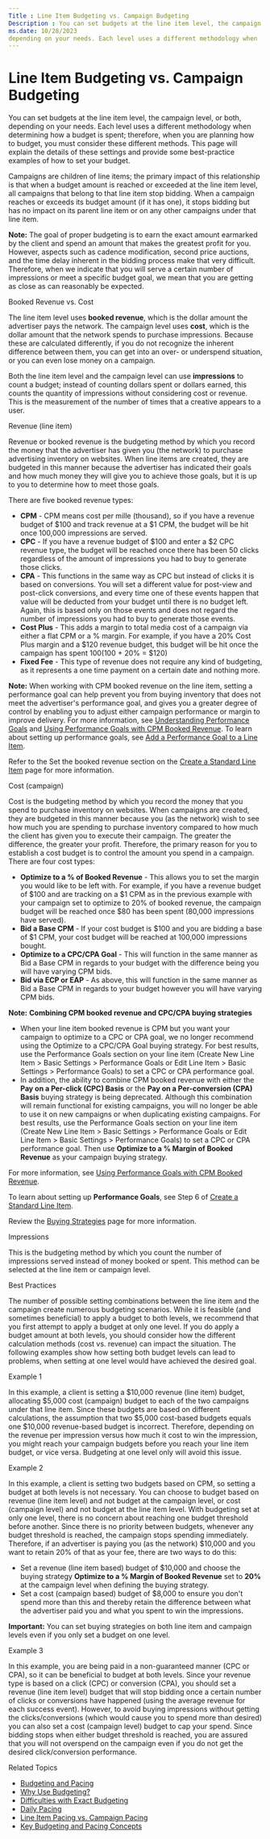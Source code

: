 ```yaml
---
Title : Line Item Budgeting vs. Campaign Budgeting
Description : You can set budgets at the line item level, the campaign level, or both,
ms.date: 10/28/2023
depending on your needs. Each level uses a different methodology when
---
```



# Line Item Budgeting vs. Campaign Budgeting



You can set budgets at the line item level, the campaign level, or both,
depending on your needs. Each level uses a different methodology when
determining how a budget is spent; therefore, when you are planning how
to budget, you must consider these different methods. This page will
explain the details of these settings and provide some best-practice
examples of how to set your budget.

Campaigns are children of line items; the primary impact of this
relationship is that when a budget amount is reached or exceeded at the
line item level, all campaigns that belong to that line item stop
bidding. When a campaign reaches or exceeds its budget amount (if it has
one), it stops bidding but has no impact on its parent line item or on
any other campaigns under that line item.



<b>Note:</b> The goal of proper budgeting is
to earn the exact amount earmarked by the client and spend an amount
that makes the greatest profit for you. However, aspects such as cadence
modification, second price auctions, and the time delay inherent in the
bidding process make that very difficult. Therefore, when we indicate
that you will serve a certain number of impressions or meet a specific
budget goal, we mean that you are getting as close as can reasonably be
expected.



Booked Revenue vs. Cost

The line item level uses **booked revenue**, which is the dollar amount
the advertiser pays the network. The campaign level uses **cost**, which
is the dollar amount that the network spends to purchase impressions.
Because these are calculated differently, if you do not recognize the
inherent difference between them, you can get into an over- or
underspend situation, or you can even lose money on a campaign.

Both the line item level and the campaign level can use **impressions**
to count a budget; instead of counting dollars spent or dollars earned,
this counts the quantity of impressions without considering cost or
revenue. This is the measurement of the number of times that a creative
appears to a user.

Revenue (line item)

Revenue or booked revenue is the budgeting method by which you record
the money that the advertiser has given you (the network) to purchase
advertising inventory on websites. When line items are created, they are
budgeted in this manner because the advertiser has indicated their goals
and how much money they will give you to achieve those goals, but it is
up to you to determine how to meet those goals.

There are five booked revenue types:

- **CPM** - CPM means cost per mille (thousand), so if you have a
  revenue budget of $100 and track revenue at a $1 CPM, the budget will
  be hit once 100,000 impressions are served.
- **CPC** - If you have a revenue budget of $100 and enter a $2 CPC
  revenue type, the budget will be reached once there has been 50 clicks
  regardless of the amount of impressions you had to buy to generate
  those clicks.
- **CPA** - This functions in the same way as CPC but instead of clicks
  it is based on conversions. You will set a different value for
  post-view and post-click conversions, and every time one of these
  events happen that value will be deducted from your budget until there
  is no budget left. Again, this is based only on those events and does
  not regard the number of impressions you had to buy to generate those
  events.
- **Cost Plus** - This adds a margin to total media cost of a campaign
  via either a flat CPM or a % margin. For example, if you have a 20%
  Cost Plus margin and a $120 revenue budget, this budget will be hit
  once the campaign has spent $100 ($100 + 20% = $120)
- **Fixed Fee** - This type of revenue does not require any kind of
  budgeting, as it represents a one time payment on a certain date and
  nothing more.



<b>Note:</b> When working with CPM booked
revenue on the line item, setting a performance goal can help prevent
you from buying inventory that does not meet the advertiser's
performance goal, and gives you a greater degree of control by enabling
you to adjust either campaign performance or margin to improve delivery.
For more information, see <a href="understanding-performance-goals.md"
class="xref">Understanding Performance Goals</a> and
<a href="using-performance-goals-with-cpm-booked-revenue.md"
class="xref">Using Performance Goals with CPM Booked Revenue</a>. To
learn about setting up performance goals, see
<a href="add-a-performance-goal-to-a-line-item.md" class="xref">Add a
Performance Goal to a Line Item</a>.



Refer to the Set the booked revenue
section on the
<a href="create-a-standard-line-item.md" class="xref">Create a
Standard Line Item</a> page for more information.

Cost (campaign)

Cost is the budgeting method by which you record the money that you
spend to purchase inventory on websites. When campaigns are created,
they are budgeted in this manner because you (as the network) wish to
see how much you are spending to purchase inventory compared to how much
the client has given you to execute their campaign. The greater the
difference, the greater your profit. Therefore, the primary reason for
you to establish a cost budget is to control the amount you spend in a
campaign. There are four cost types:

- **Optimize to a % of Booked Revenue** - This allows you to set the
  margin you would like to be left with. For example, if you have a
  revenue budget of $100 and are tracking on a $1 CPM as in the previous
  example with your campaign set to optimize to 20% of booked revenue,
  the campaign budget will be reached once $80 has been spent (80,000
  impressions have served).
- **Bid a Base CPM** - If your cost budget is $100 and you are bidding a
  base of $1 CPM, your cost budget will be reached at 100,000
  impressions bought.
- **Optimize to a CPC/CPA Goal** - This will function in the same manner
  as Bid a Base CPM in regards to your budget with the difference being
  you will have varying CPM bids.
- **Bid via ECP or EAP** - As above, this will function in the same
  manner as Bid a Base CPM in regards to your budget however you will
  have varying CPM bids.



<b>Note:</b> **Combining CPM booked revenue
and CPC/CPA buying strategies**

- When your line item booked revenue is CPM but you want your campaign
  to optimize to a CPC or CPA goal, we no longer recommend using the
  Optimize to a CPC/CPA Goal buying strategy. For best results, use the
  Performance Goals section on your
  line item
  (Create New
  Line Item  \>  Basic Settings
   \>  Performance Goals
  or Edit Line
  Item  \>  Basic Settings  \>
   Performance Goals) to set a
  CPC or CPA performance goal.
- In addition, the ability to combine CPM booked revenue with either the
  **Pay on a Per-click (CPC) Basis** or the **Pay on a Per-conversion
  (CPA) Basis** buying strategy is being deprecated. Although this
  combination will remain functional for existing campaigns, you will no
  longer be able to use it on new campaigns or when duplicating existing
  campaigns. For best results, use the
  Performance Goals section on your
  line item
  (Create New
  Line Item  \>  Basic Settings
   \>  Performance Goals
  or Edit Line
  Item  \>  Basic Settings  \>
   Performance Goals) to set a
  CPC or CPA performance goal. Then use **Optimize to a % Margin of
  Booked Revenue** as your campaign buying strategy.

For more information, see
<a href="using-performance-goals-with-cpm-booked-revenue.md"
class="xref">Using Performance Goals with CPM Booked Revenue</a>.

To learn about setting up **Performance Goals**, see Step 6 of
<a href="create-a-standard-line-item.md" class="xref">Create a
Standard Line Item</a>.



Review the
<a href="buying-strategies.md" class="xref">Buying Strategies</a> page
for more information.

Impressions

This is the budgeting method by which you count the number of
impressions served instead of money booked or spent. This method can be
selected at the line item or campaign level.

Best Practices

The number of possible setting combinations between the line item and
the campaign create numerous budgeting scenarios. While it is feasible
(and sometimes beneficial) to apply a budget to both levels, we
recommend that you first attempt to apply a budget at only one level. If
you do apply a budget amount at both levels, you should consider how the
different calculation methods (cost vs. revenue) can impact the
situation. The following examples show how setting both budget levels
can lead to problems, when setting at one level would have achieved the
desired goal.

Example 1

In this example, a client is setting a $10,000 revenue (line item)
budget, allocating $5,000 cost (campaign) budget to each of the two
campaigns under that line item. Since these budgets are based on
different calculations, the assumption that two $5,000 cost-based
budgets equals one $10,000 revenue-based budget is incorrect. Therefore,
depending on the revenue per impression versus how much it cost to win
the impression, you might reach your campaign budgets before you reach
your line item budget, or vice versa. Budgeting at one level only will
avoid this issue.

Example 2

In this example, a client is setting two budgets based on CPM, so
setting a budget at both levels is not necessary. You can choose to
budget based on revenue (line item level) and not budget at the campaign
level, or cost (campaign level) and not budget at the line item level.
With budgeting set at only one level, there is no concern about reaching
one budget threshold before another. Since there is no priority between
budgets, whenever any budget threshold is reached, the campaign stops
spending immediately. Therefore, if an advertiser is paying you (as the
network) $10,000 and you want to retain 20% of that as your fee, there
are two ways to do this:

- Set a revenue (line item based) budget of $10,000 and choose the
  buying strategy **Optimize to a % Margin of Booked Revenue** set to
  **20%** at the campaign level when defining the buying strategy.
- Set a cost (campaign based) budget of $8,000 to ensure you don't spend
  more than this and thereby retain the difference between what the
  advertiser paid you and what you spent to win the impressions.



<b>Important:</b> You can set buying
strategies on both line item and campaign levels even if you only set a
budget on one level.



Example 3

In this example, you are being paid in a non-guaranteed manner (CPC or
CPA), so it can be beneficial to budget at both levels. Since your
revenue type is based on a click (CPC) or conversion (CPA), you should
set a revenue (line item level) budget that will stop bidding once a
certain number of clicks or conversions have happened (using the average
revenue for each success event). However, to avoid buying impressions
without getting the clicks/conversions (which would cause you to spend
more than desired) you can also set a cost (campaign level) budget to
cap your spend. Since bidding stops when either budget threshold is
reached, you are assured that you will not overspend on the campaign
even if you do not get the desired click/conversion performance.

Related Topics

- <a href="budgeting-and-pacing.md" class="xref">Budgeting and
  Pacing</a>
- <a href="why-use-budgeting.md" class="xref">Why Use Budgeting?</a>
- <a href="difficulties-with-exact-budgeting.md"
  class="xref">Difficulties with Exact Budgeting</a>
- <a href="daily-pacing.md" class="xref">Daily Pacing</a>
- <a href="line-item-pacing-vs-campaign-pacing.md" class="xref">Line
  Item Pacing vs. Campaign Pacing</a>
- <a href="key-budgeting-and-pacing-concepts.md" class="xref">Key
  Budgeting and Pacing Concepts</a>




